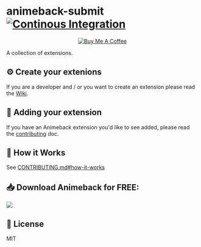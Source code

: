 # animeback-submit [![Continous Integration](https://github.com/TaiStudio/animeback-submit/actions/workflows/schedule.yml/badge.svg)](https://github.com/TaiStudio/animeback-submit/actions/workflows/schedule.yml)

<p align='center'>
  <a href="https://buymeacoffee.com/taistudio" target="_blank"><img src="https://www.buymeacoffee.com/assets/img/custom_images/yellow_img.png" alt="Buy Me A Coffee"></a>
</p>

A collection of extensions.

## ⚙️ Create your extenions
If you are a developer and / or you want to create an extension
please read the [Wiki](https://github.com/LeGitHubDeTai/AnimeBack/wiki/Extensions).

## 🚀 Adding your extension

If you have an Animeback extension you'd like to see added,
please read the [contributing](CONTRIBUTING.md) doc.

## 🔑 How it Works

See [CONTRIBUTING.md#how-it-works](CONTRIBUTING.md#how-it-works)

## 📥 Download Animeback for FREE:
<a href="https://animeback.tai-studio.ml/">
  <img src="https://img.shields.io/github/downloads/LeGitHubDeTai/AnimeBack/total">
</a>

## 📜 License

MIT
